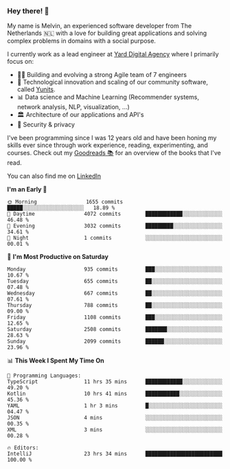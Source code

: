 ### Hey there! 👋

My name is Melvin, an experienced software developer from The Netherlands 🇳🇱 with a love for building great applications and solving complex problems in domains with a social purpose. 

I currently work as a lead engineer at [Yard Digital Agency](https://github.com/yardinternet) where I primarily focus on:

* 👏🏼 Building and evolving a strong Agile team of 7 engineers
* 🚀 Technological innovation and scaling of our community software, called [Yunits](https://www.yunits.com/).
* 📊 Data science and Machine Learning (Recommender systems, network analysis, NLP, visualization, ...)
* 🏛 Architecture of our applications and API's
* 🔐 Security & privacy

I've been programming since I was 12 years old and have been honing my skills ever since through work experience, reading, experimenting, and courses.
Check out my [Goodreads 📚](https://goodreads.com/melvinkoopmans) for an overview of the books that I've read. 

You can also find me on [LinkedIn](https://www.linkedin.com/in/melvinkoopmans)

<!--START_SECTION:waka-->
**I'm an Early 🐤** 

```text
🌞 Morning                1655 commits        █████░░░░░░░░░░░░░░░░░░░░   18.89 % 
🌆 Daytime                4072 commits        ████████████░░░░░░░░░░░░░   46.48 % 
🌃 Evening                3032 commits        █████████░░░░░░░░░░░░░░░░   34.61 % 
🌙 Night                  1 commits           ░░░░░░░░░░░░░░░░░░░░░░░░░   00.01 % 
```
📅 **I'm Most Productive on Saturday** 

```text
Monday                   935 commits         ███░░░░░░░░░░░░░░░░░░░░░░   10.67 % 
Tuesday                  655 commits         ██░░░░░░░░░░░░░░░░░░░░░░░   07.48 % 
Wednesday                667 commits         ██░░░░░░░░░░░░░░░░░░░░░░░   07.61 % 
Thursday                 788 commits         ██░░░░░░░░░░░░░░░░░░░░░░░   09.00 % 
Friday                   1108 commits        ███░░░░░░░░░░░░░░░░░░░░░░   12.65 % 
Saturday                 2508 commits        ███████░░░░░░░░░░░░░░░░░░   28.63 % 
Sunday                   2099 commits        ██████░░░░░░░░░░░░░░░░░░░   23.96 % 
```


📊 **This Week I Spent My Time On** 

```text
💬 Programming Languages: 
TypeScript               11 hrs 35 mins      ████████████░░░░░░░░░░░░░   49.20 % 
Kotlin                   10 hrs 41 mins      ███████████░░░░░░░░░░░░░░   45.36 % 
YAML                     1 hr 3 mins         █░░░░░░░░░░░░░░░░░░░░░░░░   04.47 % 
JSON                     4 mins              ░░░░░░░░░░░░░░░░░░░░░░░░░   00.35 % 
XML                      3 mins              ░░░░░░░░░░░░░░░░░░░░░░░░░   00.28 % 

🔥 Editors: 
IntelliJ                 23 hrs 34 mins      █████████████████████████   100.00 % 
```


<!--END_SECTION:waka-->
